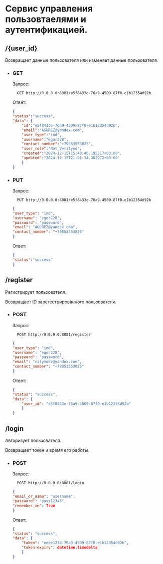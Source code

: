 # Сервис управления пользовтаелями и аутентификацией.

## **/{user_id}**

Возвращает данные пользователя или изменяет данные пользователя.
- ### GET

    Запрос:

        GET http://0.0.0.0:8001/e5f8433e-76a9-4509-87f0-e1b12354d92b
        

    Ответ:
    ```json
    {
    "status":"success",
    "data": {
        "id":"e5f8433e-76a9-4509-87f0-e1b12354d92b",
        "email":"AGUREZ@yandex.com",
        "user_type":"ind",
        "username":"egor228",
        "contact_number":"+79853553825",
        "user_role":"Not_Verifyed",
        "created":"2024-12-15T15:48:46.195517+03:00",
        "updated":"2024-12-15T21:01:34.382072+03:00"
        }
    }
    ```

- ### PUT

    Запрос:

        PUT http://0.0.0.0:8001/e5f8433e-76a9-4509-87f0-e1b12354d92b

    ```json
    {
    "user_type": "ind", 
    "username": "egor228", 
    "password": "password", 
    "email": "AGUREZ@yandex.com", 
    "contact_number": "+79853553825"
    }
    ```


    Ответ:
    ```json
    {
    "status":"success"
    }
    ```

## **/register**

Регистрирует пользователя. 

Возвращает ID зарегестрированного пользователя.
- ### POST 

    Запрос:

        POST http://0.0.0.0:8001/register

    ```json
    {
    "user_type": "ind", 
    "username": "egor228", 
    "password": "password", 
    "email": "citymodz@yandex.com", 
    "contact_number": "+79853553825"
    }
    ```
        

    Ответ:
    ```json
    {
    "status": "success", 
    "data": {
        "user_id": "e5f8433e-76a9-4509-87f0-e1b12354d92b"
        }
    }
    ```

## **/login**

Авторизует пользователя. 

Возвращает токен и время его работы.
- ### POST 

    Запрос:

        POST http://0.0.0.0:8001/login

    ```json
    {
    "email_or_name": "username",
    "password": "pass12345",
    "remember_me": True
    }
    ```
        

    Ответ:
    ```json
    {
    "status": "success", 
    "data": {
        "token": "eeee1234-76a9-4509-87f0-e1b12354d92b", 
        "token-expiry": datetime.timedelta
        }
    }
    ```

